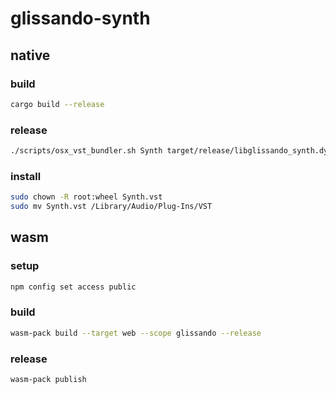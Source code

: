 # glissando-synth

## native

### build

```sh
cargo build --release
```

### release

```sh
./scripts/osx_vst_bundler.sh Synth target/release/libglissando_synth.dylib
```

### install

```sh
sudo chown -R root:wheel Synth.vst
sudo mv Synth.vst /Library/Audio/Plug-Ins/VST
```

## wasm

### setup

```sh
npm config set access public
```

### build

```sh
wasm-pack build --target web --scope glissando --release
```

### release

```sh
wasm-pack publish
```
